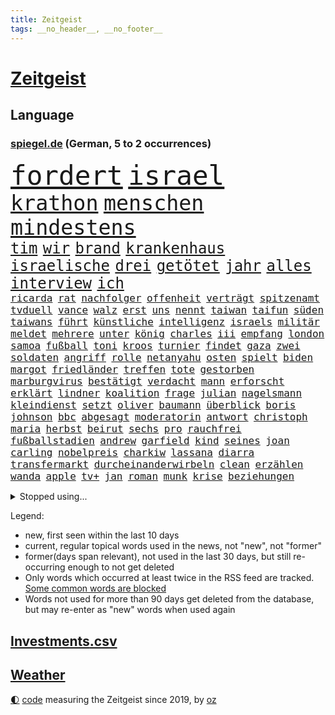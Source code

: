 ```yaml
---
title: Zeitgeist
tags: __no_header__, __no_footer__
---
```


# [Zeitgeist](https://oliz.io/zeitgeist/)

## Language

<h3><a href="https://www.spiegel.de" target="_blank">spiegel.de</a> (German, 5 to 2 occurrences)</h3>
<p style="font-family:monospace">
<span style="font-size:32pt"><a href="news_links.html#fordert" class="current">fordert</a></span>
<span style="font-size:32pt"><a href="news_links.html#israel" class="current">israel</a></span>
<br>
<span style="font-size:25pt"><a href="news_links.html#krathon" class="new">krathon</a></span>
<span style="font-size:25pt"><a href="news_links.html#menschen" class="current">menschen</a></span>
<span style="font-size:25pt"><a href="news_links.html#mindestens" class="current">mindestens</a></span>
<br>
<span style="font-size:18pt"><a href="news_links.html#tim" class="current">tim</a></span>
<span style="font-size:18pt"><a href="news_links.html#wir" class="current">wir</a></span>
<span style="font-size:18pt"><a href="news_links.html#brand" class="current">brand</a></span>
<span style="font-size:18pt"><a href="news_links.html#krankenhaus" class="current">krankenhaus</a></span>
<span style="font-size:18pt"><a href="news_links.html#israelische" class="current">israelische</a></span>
<span style="font-size:18pt"><a href="news_links.html#drei" class="current">drei</a></span>
<span style="font-size:18pt"><a href="news_links.html#getötet" class="current">getötet</a></span>
<span style="font-size:18pt"><a href="news_links.html#jahr" class="current">jahr</a></span>
<span style="font-size:18pt"><a href="news_links.html#alles" class="current">alles</a></span>
<span style="font-size:18pt"><a href="news_links.html#interview" class="current">interview</a></span>
<span style="font-size:18pt"><a href="news_links.html#ich" class="current">ich</a></span>
<br>
<span style="font-size:12pt"><a href="news_links.html#ricarda" class="current">ricarda</a></span>
<span style="font-size:12pt"><a href="news_links.html#rat" class="current">rat</a></span>
<span style="font-size:12pt"><a href="news_links.html#nachfolger" class="current">nachfolger</a></span>
<span style="font-size:12pt"><a href="news_links.html#offenheit" class="current">offenheit</a></span>
<span style="font-size:12pt"><a href="news_links.html#verträgt" class="new">verträgt</a></span>
<span style="font-size:12pt"><a href="news_links.html#spitzenamt" class="new">spitzenamt</a></span>
<span style="font-size:12pt"><a href="news_links.html#tvduell" class="current">tvduell</a></span>
<span style="font-size:12pt"><a href="news_links.html#vance" class="current">vance</a></span>
<span style="font-size:12pt"><a href="news_links.html#walz" class="current">walz</a></span>
<span style="font-size:12pt"><a href="news_links.html#erst" class="current">erst</a></span>
<span style="font-size:12pt"><a href="news_links.html#uns" class="current">uns</a></span>
<span style="font-size:12pt"><a href="news_links.html#nennt" class="current">nennt</a></span>
<span style="font-size:12pt"><a href="news_links.html#taiwan" class="current">taiwan</a></span>
<span style="font-size:12pt"><a href="news_links.html#taifun" class="current">taifun</a></span>
<span style="font-size:12pt"><a href="news_links.html#süden" class="current">süden</a></span>
<span style="font-size:12pt"><a href="news_links.html#taiwans" class="new">taiwans</a></span>
<span style="font-size:12pt"><a href="news_links.html#führt" class="current">führt</a></span>
<span style="font-size:12pt"><a href="news_links.html#künstliche" class="current">künstliche</a></span>
<span style="font-size:12pt"><a href="news_links.html#intelligenz" class="current">intelligenz</a></span>
<span style="font-size:12pt"><a href="news_links.html#israels" class="current">israels</a></span>
<span style="font-size:12pt"><a href="news_links.html#militär" class="current">militär</a></span>
<span style="font-size:12pt"><a href="news_links.html#meldet" class="current">meldet</a></span>
<span style="font-size:12pt"><a href="news_links.html#mehrere" class="current">mehrere</a></span>
<span style="font-size:12pt"><a href="news_links.html#unter" class="current">unter</a></span>
<span style="font-size:12pt"><a href="news_links.html#könig" class="current">könig</a></span>
<span style="font-size:12pt"><a href="news_links.html#charles" class="current">charles</a></span>
<span style="font-size:12pt"><a href="news_links.html#iii" class="current">iii</a></span>
<span style="font-size:12pt"><a href="news_links.html#empfang" class="current">empfang</a></span>
<span style="font-size:12pt"><a href="news_links.html#london" class="current">london</a></span>
<span style="font-size:12pt"><a href="news_links.html#samoa" class="new">samoa</a></span>
<span style="font-size:12pt"><a href="news_links.html#fußball" class="current">fußball</a></span>
<span style="font-size:12pt"><a href="news_links.html#toni" class="current">toni</a></span>
<span style="font-size:12pt"><a href="news_links.html#kroos" class="current">kroos</a></span>
<span style="font-size:12pt"><a href="news_links.html#turnier" class="current">turnier</a></span>
<span style="font-size:12pt"><a href="news_links.html#findet" class="current">findet</a></span>
<span style="font-size:12pt"><a href="news_links.html#gaza" class="current">gaza</a></span>
<span style="font-size:12pt"><a href="news_links.html#zwei" class="current">zwei</a></span>
<span style="font-size:12pt"><a href="news_links.html#soldaten" class="current">soldaten</a></span>
<span style="font-size:12pt"><a href="news_links.html#angriff" class="current">angriff</a></span>
<span style="font-size:12pt"><a href="news_links.html#rolle" class="current">rolle</a></span>
<span style="font-size:12pt"><a href="news_links.html#netanyahu" class="current">netanyahu</a></span>
<span style="font-size:12pt"><a href="news_links.html#osten" class="current">osten</a></span>
<span style="font-size:12pt"><a href="news_links.html#spielt" class="current">spielt</a></span>
<span style="font-size:12pt"><a href="news_links.html#biden" class="current">biden</a></span>
<span style="font-size:12pt"><a href="news_links.html#margot" class="current">margot</a></span>
<span style="font-size:12pt"><a href="news_links.html#friedländer" class="new">friedländer</a></span>
<span style="font-size:12pt"><a href="news_links.html#treffen" class="current">treffen</a></span>
<span style="font-size:12pt"><a href="news_links.html#tote" class="current">tote</a></span>
<span style="font-size:12pt"><a href="news_links.html#gestorben" class="current">gestorben</a></span>
<span style="font-size:12pt"><a href="news_links.html#marburgvirus" class="new">marburgvirus</a></span>
<span style="font-size:12pt"><a href="news_links.html#bestätigt" class="current">bestätigt</a></span>
<span style="font-size:12pt"><a href="news_links.html#verdacht" class="current">verdacht</a></span>
<span style="font-size:12pt"><a href="news_links.html#mann" class="current">mann</a></span>
<span style="font-size:12pt"><a href="news_links.html#erforscht" class="current">erforscht</a></span>
<span style="font-size:12pt"><a href="news_links.html#erklärt" class="current">erklärt</a></span>
<span style="font-size:12pt"><a href="news_links.html#lindner" class="current">lindner</a></span>
<span style="font-size:12pt"><a href="news_links.html#koalition" class="current">koalition</a></span>
<span style="font-size:12pt"><a href="news_links.html#frage" class="current">frage</a></span>
<span style="font-size:12pt"><a href="news_links.html#julian" class="current">julian</a></span>
<span style="font-size:12pt"><a href="news_links.html#nagelsmann" class="current">nagelsmann</a></span>
<span style="font-size:12pt"><a href="news_links.html#kleindienst" class="new">kleindienst</a></span>
<span style="font-size:12pt"><a href="news_links.html#setzt" class="current">setzt</a></span>
<span style="font-size:12pt"><a href="news_links.html#oliver" class="current">oliver</a></span>
<span style="font-size:12pt"><a href="news_links.html#baumann" class="new">baumann</a></span>
<span style="font-size:12pt"><a href="news_links.html#überblick" class="current">überblick</a></span>
<span style="font-size:12pt"><a href="news_links.html#boris" class="current">boris</a></span>
<span style="font-size:12pt"><a href="news_links.html#johnson" class="current">johnson</a></span>
<span style="font-size:12pt"><a href="news_links.html#bbc" class="current">bbc</a></span>
<span style="font-size:12pt"><a href="news_links.html#abgesagt" class="current">abgesagt</a></span>
<span style="font-size:12pt"><a href="news_links.html#moderatorin" class="current">moderatorin</a></span>
<span style="font-size:12pt"><a href="news_links.html#antwort" class="current">antwort</a></span>
<span style="font-size:12pt"><a href="news_links.html#christoph" class="current">christoph</a></span>
<span style="font-size:12pt"><a href="news_links.html#maria" class="current">maria</a></span>
<span style="font-size:12pt"><a href="news_links.html#herbst" class="current">herbst</a></span>
<span style="font-size:12pt"><a href="news_links.html#beirut" class="current">beirut</a></span>
<span style="font-size:12pt"><a href="news_links.html#sechs" class="current">sechs</a></span>
<span style="font-size:12pt"><a href="news_links.html#pro" class="current">pro</a></span>
<span style="font-size:12pt"><a href="news_links.html#rauchfrei" class="current">rauchfrei</a></span>
<span style="font-size:12pt"><a href="news_links.html#fußballstadien" class="new">fußballstadien</a></span>
<span style="font-size:12pt"><a href="news_links.html#andrew" class="current">andrew</a></span>
<span style="font-size:12pt"><a href="news_links.html#garfield" class="new">garfield</a></span>
<span style="font-size:12pt"><a href="news_links.html#kind" class="current">kind</a></span>
<span style="font-size:12pt"><a href="news_links.html#seines" class="current">seines</a></span>
<span style="font-size:12pt"><a href="news_links.html#joan" class="new">joan</a></span>
<span style="font-size:12pt"><a href="news_links.html#carling" class="new">carling</a></span>
<span style="font-size:12pt"><a href="news_links.html#nobelpreis" class="new">nobelpreis</a></span>
<span style="font-size:12pt"><a href="news_links.html#charkiw" class="current">charkiw</a></span>
<span style="font-size:12pt"><a href="news_links.html#lassana" class="new">lassana</a></span>
<span style="font-size:12pt"><a href="news_links.html#diarra" class="new">diarra</a></span>
<span style="font-size:12pt"><a href="news_links.html#transfermarkt" class="new">transfermarkt</a></span>
<span style="font-size:12pt"><a href="news_links.html#durcheinanderwirbeln" class="new">durcheinanderwirbeln</a></span>
<span style="font-size:12pt"><a href="news_links.html#clean" class="new">clean</a></span>
<span style="font-size:12pt"><a href="news_links.html#erzählen" class="current">erzählen</a></span>
<span style="font-size:12pt"><a href="news_links.html#wanda" class="new">wanda</a></span>
<span style="font-size:12pt"><a href="news_links.html#apple" class="current">apple</a></span>
<span style="font-size:12pt"><a href="news_links.html#tv+" class="new">tv+</a></span>
<span style="font-size:12pt"><a href="news_links.html#jan" class="current">jan</a></span>
<span style="font-size:12pt"><a href="news_links.html#roman" class="current">roman</a></span>
<span style="font-size:12pt"><a href="news_links.html#munk" class="new">munk</a></span>
<span style="font-size:12pt"><a href="news_links.html#krise" class="current">krise</a></span>
<span style="font-size:12pt"><a href="news_links.html#beziehungen" class="current">beziehungen</a></span>
</p>
<details>
<summary>Stopped using...</summary>
<p class="former" style="font-size:12pt">
bereich(1442) internationaler(1442) liverpool(1442) wichtigste(1442) besiegt(1441) häufig(1441) ifoinstitut(1441) jemand(1441) sitzt(1441) appelliert(1440) erfahren(1440) handeln(1440) kritisierte(1440) nationalspieler(1440) twitter(1440) untersuchungshaft(1440) verlegt(1440) ausnahmen(1439) beamten(1439) bedrohung(1439) bemüht(1439) flüchtlinge(1439) sicherheitsbehörden(1439) depressionen(1438) investoren(1438) jedem(1438) tobt(1438) zugang(1438) ankündigung(1437) erscheinen(1437) geschäfte(1437) krankenhäuser(1437) verhängt(1437) erdoğan(1436) freiburg(1436) mordes(1436) rückschlag(1436) schlechten(1436) united(1436) bundesweit(1435) meinem(1435) planeten(1435) studierenden(1435) bildung(1434) energien(1434) entscheidungen(1434) liste(1434) preisen(1434) untersuchungen(1434) versteigert(1434) athleten(1433) gemeldet(1433) unabhängige(1433) verlangen(1433) abgang(1432) carsten(1432) genannt(1432) strengere(1432) überlebte(1432) arbeitgeber(1431) bloß(1431) entdecken(1431) jahrhundert(1431) körperverletzung(1431) schildert(1431) journalisten(1430) stoßen(1430) beschwerden(1429) mahnt(1428) verschwand(1428) geburt(1427) gesetze(1427) halben(1427) jüngere(1427) ausbau(1426) 1500(1425) fortgesetzt(1425) 1000(1422) begann(1422) entscheidenden(1422) verteidigen(1422) ermittlern(1420) gang(1420) ehe(1419) einschätzung(1418) geprägt(1418) mehrerer(1417) anzeichen(1416) hinten(1416) kevin(1416) produkte(1415) schriftsteller(1415) visier(1415) rentner(1412) warm(1412) außerhalb(1411) spenden(1410) ältere(1410) whatsapp(1407) händler(1405) schneider(1405) hilfen(1402) abgeschlossen(1399) foto(1390) identität(1386) ära(1385) berichtete(1341) josef(1293) abgestürzt(1262) airline(1245) arbeitsmarkt(1211) 38(1209) vorsicht(1200) novak(1183) seither(1182) arme(1176) zugestimmt(1156) dörfer(1135) moderner(1108) verletzten(1106) irritiert(1093) entstanden(1090) worum(1085) fachkräfte(1072) magazin(1055) ostdeutschland(1051) schülerin(1049) verteidiger(1049) lieferungen(1048) betrüger(1044) fußballs(1029) airlines(1027) seltene(1020) texte(1006) erschwert(993) gefechte(983) verkündete(982) lemke(979) schwieriger(976) desto(974) aufhören(950) heißen(949) brüder(946) lücken(921) nebenbei(920) baustelle(915) kriegsbeginn(905) besetzten(899) fernen(883) hammer(874) isoliert(857) ehrt(854) grünenpolitikerin(848) cannabis(844) verzweiflung(842) titelverteidiger(841) kühnert(833) verhaftung(830) weltrekord(826) profi(821) newsletter(814) 16jähriger(806) trans(801) folgten(790) gehirn(781) freispruch(780) subventionen(775) psychischen(772) pleiten(770) ganzes(761) begrenzen(756) frühjahr(756) 63(753) rätseln(741) überreste(740) freigegeben(738) stemmen(733) emissionen(723) freundschaft(708) versehen(706) knappe(704) männliche(704) staatsanwalt(703) auszeichnung(699) geheim(669) staates(669) kampfjets(666) finanzaufsicht(665) testet(662) djokovic(655) fenster(654) gesagt(651) flogen(649) colorado(645) trauern(642) gestalten(640) tauchte(640) berufseinstieg(637) opfers(637) wiener(636) tourismus(629) pokal(620) viertagewoche(619) boom(618) leistungen(610) minderjährige(609) islamistischen(603) openai(597) jene(596) getragen(595) baden(591) bürokratie(591) neunzigerjahren(591) bremst(589) ausgerufen(588) eskalierte(587) dennis(583) wahlsieger(580) dfbpokal(579) 2007(575) zuckerberg(573) instituts(571) lieferte(569) alonso(567) unterbrechung(567) ausschluss(566) zogen(556) höcke(555) protestaktion(545) bestreiten(543) sommerspielen(535) arbeitskräfte(531) startete(531) 13jährige(528) spiegeltalk(528) 800(522) dringt(522) kleinflugzeug(515) härtere(511) beine(510) hoeneß(510) luxus(503) horror(502) mühe(496) arabischen(493) drogenhandel(485) inhaftierte(485) mahnen(481) gegners(471) beckenbauer(467) objekte(467) unterschied(464) spahn(463) einbringen(457) stellvertretende(455) zügen(450) abends(446) quellen(444) lebend(442) 30jähriger(441) pass(436) heimem(435) goldene(429) dfbfrauen(427) unterscheiden(422) diskriminierung(421) politikerinnen(420) heim(418) palästinensische(418) brutaler(415) teuerste(414) psyche(408) folter(406) geöffnet(405) albtraum(403) belohnt(403) abschieben(397) ausscheiden(394) rasche(394) debütant(392) ausnahmezustand(391) welten(390) amerikanischen(388) angefahren(388) spanischer(386) xabi(386) tisch(384) kontrollverlust(377) onkel(376) sperrte(374) anläuft(367) düsteren(367) streaminganbietern(367) spdgeneralsekretär(364) vergehen(358) bunt(356) singen(355) harsche(354) verheiratet(354) dankbar(350) organisatoren(350) proben(350) eröffnung(348) eustaaten(348) weinen(346) hackerangriff(340) flüchtig(339) böse(336) nominierung(331) stimmte(331) lasst(328) wiedervereinigung(328) ratschläge(326) damaskus(325) gazastreifens(325) hamasanführer(325) hongkong(325) kundgebung(325) hamasgeiseln(323) interne(319) schwaben(317) luxushotel(316) neonazis(314) recep(311) tayyip(311) beihilfe(310) herbe(310) ernsthafte(309) lernte(307) häftlinge(306) stille(305) aufwand(304) eminem(304) 16jährigen(302) schwindet(302) veränderung(302) wegfallen(302) friedlich(300) airports(297) magic(297) fluggäste(296) nürnberger(296) britisches(294) kostenlos(294) copa(293) beteiligen(283) ostdeutschen(283) bedrängnis(282) unverletzt(282) verspätung(281) bernd(280) dialoge(280) zerstritten(280) po(278) exprofi(276) zuversichtlich(276) abgeordneter(274) vergleichsweise(273) versteht(273) gera(272) präsent(272) giftige(270) vorfällen(269) fortschritte(268) roberts(267) flagge(266) riesigen(266) sekeinsatz(265) staatssekretär(265) fabrik(263) kragen(263) machtwechsel(262) athen(261) interessieren(258) füllen(257) melanie(257) körperlich(253) australischer(250) le(250) verpflichten(250) abermals(249) normalerweise(248) firmenchef(247) herber(247) besonderes(245) disney+(244) erfolgreichen(243) kinos(241) zeitenwende(241) halbinsel(239) katz(239) 2009(238) spektakuläres(238) hai(237) holten(236) darsteller(234) gefühlt(232) klamotten(232) gegenmaßnahmen(229) pünktlich(229) jagt(228) milch(228) piloten(228) 160(227) charlotte(227) lutz(227) stellung(227) territorium(226) begraben(225) konkurrentin(225) original(225) strategisch(225) wüste(225) contest(224) eurovision(224) insolvente(224) entscheidender(223) manipulation(222) ravensburg(222) 64(220) reihenweise(220) sophie(220) gitarrist(219) ausüben(218) hitlergruß(218) weichen(217) gelegene(215) landrat(215) riefen(215) verbotene(215) zerlegt(215) mitarbeiterin(214) wald(213) schwein(212) vorgesehen(212) extremismus(210) albion(209) boateng(209) jérôme(209) sportlichen(208) jordan(207) siebten(206) verzögern(206) lebenswerk(205) blau(204) chinesisches(204) geschichten(204) inhalt(204) regenfällen(204) selbstverständlich(204) unmöglich(204) haustür(203) jahrestag(203) sinkenden(203) schreibtisch(202) schwimmer(202) gefeuert(200) pfiff(200) befragt(199) oberhausen(198) bluttat(197) spitzen(196) 17jähriger(194) reklamiert(194) seltsamen(194) aktualisiert(193) fußgänger(193) beruflich(190) einfuhr(190) aktivitäten(189) georg(189) abwesenheit(188) dortmunds(187) dublin(187) gewitter(187) versöhnung(186) aufgelegt(185) raffinerie(185) bulgarien(184) schulter(184) thüringische(184) ampelpolitiker(183) ringe(182) ostdeutscher(181) andrang(180) bodo(180) bundesamtes(180) stemmt(180) vermont(180) lizenz(179) mail(179) monster(179) nordrheinwestfalens(179) internen(178) landeskriminalamt(177) schnellste(177) vertritt(177) zeichner(177) pole(176) schöne(176) gates(175) vorlage(175) wahren(175) messerangriff(173) montenegro(172) strafzölle(170) aktie(169) antreibt(169) anwesen(168) strahlkraft(168) techkonzerne(168) brachen(167) kasia(167) lenhardt(167) irren(164) jansen(164) menschenrechtler(164) vegane(164) gruß(163) kibbuz(163) lasse(163) brutale(162) integration(162) kretschmann(162) rekorde(162) attraktiv(161) massenprotesten(161) schweine(161) züchten(161) graz(160) studio(159) erneuert(158) paket(158) wehrmacht(158) trikots(157) fußballers(156) lebenslanger(156) machtübernahme(154) promis(154) unzulässig(154) wolke(154) mosel(153) baron(152) bewusstsein(152) breitet(152) steine(152) tierreich(152) affären(151) giftig(151) wohngebiet(151) techniken(149) türen(149) podcastserie(148) entzündete(147) konzerten(146) rotterdam(146) abnehmen(145) haushalten(145) süditalien(145) angelegte(144) figuren(144) immobilienkauf(144) schwangere(144) worüber(143) abonnenten(142) wahlkampfauftritt(142) salvador(141) dreckig(140) kreativen(140) attackierte(139) brighton(139) fti(139) wittert(139) dicke(137) regelung(137) triumphierte(137) nachnamen(136) massentourismus(135) messerangreifer(135) angeschlossen(134) blüht(134) einschüchtern(134) geparktes(134) kehren(134) sprecher(134) ultimative(134) islam(132) fürchtete(131) afdlandrat(130) erlebten(130) sesselmann(130) straftat(130) afdspitzenkandidat(129) fix(129) liest(129) sportwissenschaftler(129) verbrecher(129) verdichten(129) veteran(129) amtsträger(128) weibchen(128) forschenden(127) geiseldeal(127) hathaway(127) jubelten(127) lachs(127) engagierte(126) steigert(126) verbessert(126) 28jährige(125) versunkene(125) spitzenkandidatin(124) 26000(123) hitzige(123) impfstoffe(123) mix(123) heimspiel(122) jenna(122) landsleute(122) ortega(122) packt(122) prinzip(122) tischtennis(122) begeisterung(121) bilden(121) intensiven(121) kanzlerschaft(121) kooperieren(121) leclerc(120) entzündet(119) me(119) schlacht(119) spanier(119) antidepressiva(118) aufbauen(118) einzig(118) mitgliedschaft(118) polizeiangaben(118) rutschen(118) spontane(118) auszubildende(117) mitgefühl(117) triathlon(116) funktionär(115) schärferes(115) enkelin(114) geteilt(114) ibiza(114) ehesten(113) reus(113) 39jährige(112) robin(112) brandgefahr(111) clooney(111) helgoland(111) match(111) nacheinander(111) notorisch(111) wahlomat(111) schumachers(110) grand(109) ausbreiten(108) beeinträchtigt(108) bewertung(108) gewaltigen(107) lindemann(107) befragen(106) blake(106) lively(106) muscheln(106) reeperbahn(106) tinder(106) besiegte(105) kriegskabinett(105) weicht(105) cooper(104) fossilen(104) zitiert(104) ähnelt(104) trainierte(103) verspätungen(103) einschlafen(102) frisst(102) stich(102) tierischer(102) satire(101) shitstorm(101) alassad(100) linkenpolitikerin(100) sturmböen(100) margaret(99) memes(99) pflanze(98) vergeltungsangriff(98) landesweiten(97) transfers(97) verwaltungsgericht(97) fluch(96) militäraktion(96) sinwar(96) verlorenen(96) double(95) litt(95) f16(94) jodie(94) staatsbürgerschaft(94) vorkehrungen(94) erobern(93) füreinander(93) hinein(93) kidman(93) achtelfinale(92) brad(92) dwd(92) pitt(92) unzufrieden(92) verbrauchern(92) fitness(91) mörtel(91) mörtels(91) nervös(91) psychotherapie(91) reisekonzern(91) vollrausch(91) belastend(90) eingeschüchtert(90) existieren(90) heiterkeit(90) lauterbachs(90) millionenfach(90) politikers(90) retteten(90) seltenen(90) bekanntwerden(89) boxerin(89) faktor(89) hagelkörner(89) núñez(89) oberbürgermeisters(89) verlieh(89) alejandro(88) ask(88) atem(88) gefangen(88) linzer(88) marktplatz(88) nazideutschland(88) nebulös(88) täuschung(88) vorsichtig(88) exfreundin(87) gabriel(87) lautsprecher(87) mitentscheiden(87) mitschuld(87) netflixdoku(87) spielberechtigung(87) kravitz(86) theodor(86) wdr(86) gelebt(85) einschulung(84) jusochef(84) lobes(84) türmer(84) alkoholeinfluss(83) datingapp(83) erlebnis(83) nostalgie(83) struktur(83) unterschrieb(83) dominante(82) dschungelcamp(82) gefährten(82) häusliche(82) zuge(82) westküste(81) finanzspritze(80) four(80) gosens(79) gündoğan(79) kräftige(79) revidierte(79) sanktionieren(79) tsv(79) waffenrecht(79) amazonserie(78) auferlegten(78) eingerichtet(78) sperren(78) abgelöst(77) geschehnisse(77) messerangriffe(77) sorgerechtsstreit(77) unsicher(77) 49jähriger(76) huscht(76) kalt(76) rivale(76) steckte(76) usluftfahrtbehörde(76) anja(75) bekamen(75) rützel(75) tops(75) ewiger(74) hofer(74) mitteilung(74) mittendrin(74) nachrichtenmann(74) raffinerien(74) schillerndsten(74) bauzinsen(73) drinks(73) einziges(73) entkam(73) gekürzt(73) gezeugt(73) hogan(73) hulk(73) weiterspielen(73) 30jährige(72) canyon(72) führungspositionen(72) handelfmeter(72) hilferufe(72) kennengelernt(72) lord(72) mick(72) nuri(72) spitzengespräch(72) stach(72) steuerte(72) verpatzte(72) überprüfung(72) şahin(72) abzusichern(71) auszutricksen(71) branchenkenner(71) flops(71) linkenabgeordnete(71) umstrittenem(71) unteren(71) verstörend(71) fabian(70) haptik(70) hürzeler(70) jagte(70) preisschild(70) unmögliche(70) antwerpen(69) rubens(69) vorrunde(69) selbstzweifel(68) arbeitstage(67) ex(67) fauci(67) kalender(67) kinderbuch(67) messenger(67) pflanzenarten(67) pieper(67) versteigerung(67) weiche(67) abwegiger(66) ausdrücklich(66) billion(66) formel1team(66) genua(66) lebe(66) paarung(66) scheinbar(66) antiterroreinsatz(65) dieselbe(65) drehten(65) ebike(65) elblandrevolte(65) geschwiegen(65) kroatischen(65) reanimation(65) armutsgefährdung(64) bootsausflug(64) ertrunken(64) fahrerwertung(64) gedachten(64) gefehlt(64) glaube(64) lehrerzimmer(64) offenem(64) spürt(64) telemedizin(64) unermüdlich(64) 3500(63) badenberg(63) badmintonspieler(63) erwarte(63) feiergesellschaft(63) justizsenatorin(63) kraftwerks(63) qualifying(63) autodach(62) csd(62) dittrich(62) kompetenzen(62) angststörungen(61) bundespolitik(61) dfbpräsident(61) genügen(61) gere(61) luxusjacht(61) neuendorf(61) outete(61) pretty(61) regelt(61) reiseziele(61) gewaltvorwürfe(60) gregg(60) halt(60) lebensversicherung(60) milliardären(60) sonneberg(60) berkshire(59) biles(59) buffett(59) giacomo(59) investmentfirma(59) löschte(59) paradox(59) simone(59) sturzflut(59) tatum(59) warren(59) armutsgefährdet(58) gejubelt(58) angekündigte(57) kamerun(57) lacht(57) modus(57) rücktritte(57) swipen(57) windgeschwindigkeiten(57) abwegen(56) ausgeschieden(56) filiale(56) jamaika(56) ostfriesland(56) privatleben(56) beteiligte(55) entpuppen(55) schwefeldioxid(55) wohnraum(55) comingout(54) gelähmt(54) lektüre(54) 41jährigen(53) breit(53) freiwilligen(53) glen(53) massenpanik(53) powell(53) rebellion(53) samsung(53) verwerflich(53) besichtigen(52) ilmenau(52) landtage(52) phantom(52) staatskonzern(52) zweitligist(52) abschiebepläne(51) guide(51) invasive(51) klinikaufenthalt(51) reeves(51) trennungen(51) wettert(51) glücklicher(50) moderat(50) schwierigen(50) verfolgten(50) willi(50) bswchefin(49) falcon(49) kolumbianischen(49) stadtfest(49) startverbot(49) südamerikameisterschaft(49) wrestler(49) potenzielle(48) turm(48) uruguayische(48) übersehen(48) brannten(47) diekmann(47) muhammad(47) thailändischen(47) 109(46) andrea(46) aufteilung(46) ruheständler(46) schlichten(46) schädigen(46) sorgfältig(46) sorte(46) 36jährige(45) besuche(45) konservativ(45) neuzugang(45) pascal(45) scharfschützen(45) staubsauger(45) stiller(45) streitpunkt(45) videoanalyse(45) ostbeauftragte(44) ostbeauftragter(44) rückruf(44) zukommen(44) gass(43) japanischem(43) verhältnissen(43) winken(43) abgebogen(42) görlitz(42) klaffen(42) sechster(42) wesen(42) interessanter(41) lake(41) austausch(40) bayernprofi(40) gestaltet(40) imageproblem(40) kreuzfahrt(40) moderiert(40) morde(40) privatjets(40) sahelzone(40) täters(40) angesteckt(39) anstrengend(39) ber(39) bond(39) bundesjustizminister(39) längeren(39) redete(39) rufe(39) tierpflegerin(39) zeitmanagement(39) zweck(39) betriebsrat(38) hauptstadtflughafen(38) israelpalästinakonflikt(38) längen(38) neidisch(38) ordnen(38) waldweg(38) wertschätzung(38) 81(37) aussichtsturm(37) eigens(37) keanu(37) klimafreundlich(37) nahostexperte(37) priorität(37) rekordzeit(37) sicherer(37) siedlungspolitik(37) freistaat(36) newcomer(36) siena(36) teamkollege(36) verbraucherstimmung(36) vermögens(36) zentrums(36) afghanen(35) ansbach(35) assad(35) baschar(35) erwärmung(35) lehrt(35) losging(35) prostitution(35) shirin(35) zehnten(35) eindringliche(34) hüller(34) japankäfer(34) notlanden(34) prix(34) quadratkilometer(34) täte(34) zwist(34) bronzemedaille(33) entführer(33) kollektive(33) kühlschrank(33) orks(33) rampenlicht(33) renommiertesten(33) silbermedaille(33) verfechter(33) bagger(32) gehofft(32) geländegewinne(32) hey(32) sportwelt(32) tenniswelt(32) 1943(31) auslandsjahr(31) blauzungenkrankheit(31) debütalbum(31) entlassungen(31) leistet(31) lüften(31) rennfahrer(31) rinder(31) rückschläge(31) stall(31) valentina(31) vermeidet(31) vermeintlicher(31) 69(30) dschungel(30) gehörten(30) haniyyeh(30) konjunkturflaute(30) rudereiner(30) triathlet(30) verstimmungen(30) bizarrer(29) bogenschießen(29) einhalt(29) irgendetwas(29) mund(29) siedler(29) ausbildungsplätze(28) fremd(28) gefangenen(28) gelegentlich(28) konzernchef(28) modekette(28) roadtrip(28) schätzungsweise(28) verbrennungsmotor(28) durcheinander(27) norwegischen(27) henrik(26) kabelschächte(26) schwede(26) vorschlägen(26) zeitreise(26) amtssitz(25) fuad(25) gelungenen(25) gnadenlos(25) härtesten(25) shukr(25) trauriger(25) verbannt(25) vermeintlichen(25) abgewickelt(24) beobachtete(24) erfunden(24) hamaschef(24) konzerts(24) lebzeiten(24) lichtblick(24) unterhaltsam(24) verschwörung(24) beschrieben(23) pfleger(23) restrukturierung(23) antrainierte(22) fechten(22) lópez(22) mitbewohner(22) strömung(22) wiegen(22) würdigte(22) eusanktionen(21) ifoinstituts(21) 46jährige(20) anziehen(20) belästigungen(20) gecancelt(20) göteborg(20) kopfschmerzen(20) körpers(20) lohnsteigerungen(20) male(20) schwimmerin(20) stabhochsprung(20) stahlsparte(20) abrissarbeiten(19) aufgegeben(19) boeingmaschine(19) flugs(19) innenstädten(19) kurskoffensive(19) leonie(19) meldungen(19) sofa(19) spürbare(19) terrors(19) unübersichtlich(19) evakuierte(18) geschaffen(18) hadern(18) löscharbeiten(18) sturmböe(18) vorgedrungen(18) wiederentdeckt(18) yahya(18) betrunkene(17) charmante(17) kabul(17) kokainaffäre(17) messerverbote(17) sahen(17) amtes(16) danny(16) gescheiterte(16) mpoxvariante(16) reallöhne(16) schuster(16) schwedt(16) 350000(15) arne(15) auswandern(15) bergung(15) diesjährige(15) liege(15) parallelen(15) slot(15) waschen(15) absprung(14) escort(14) großangriff(14) seas(14) serenade(14) sonntagvormittag(14) visa(14) cora(13) ernüchtert(13) gelangt(13) gittern(13) ikea(13) lautstark(13) reifer(13) badegäste(12) belarussische(12) gazagrenze(12) pointen(12) tobte(12) ajax(11) channing(11) gegenden(11) geschlechterdebatte(11) ngos(11) ukraineoffensive(11)
</p>
</details>
<p>Legend:
<ul>
<li><span class="new">new</span>, first seen within the last 10 days</li>
<li><span class="current">current</span>, regular topical words used in the news, not "new", not "former"</li>
<li><span class="former">former(days span relevant)</span>, not used in the last 30 days, but still re-occurring enough to not get deleted</li>
<li>Only words which occurred at least twice in the RSS feed are tracked. <a href="language/filters.py">Some common words are blocked</a></li>
<li>Words not used for more than 90 days get deleted from the database, but may re-enter as "new" words when used again</li>
</ul>
</p>

## [Investments](investments.html)[.csv](investments.csv)

## [Weather](weather.html)

<footer>
<a href="javascript:toggleTheme()" class="nav">🌓</a>
<a href="https://github.com/ooz/zeitgeist">code</a> measuring the Zeitgeist since 2019, by <a href="https://oliz.io">oz</a>
</footer>
